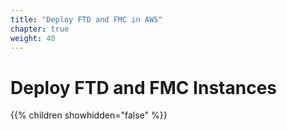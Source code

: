 ```yaml
---
title: "Deploy FTD and FMC in AWS"
chapter: true
weight: 40
---
```


# Deploy FTD and FMC Instances

{{% children showhidden="false" %}}